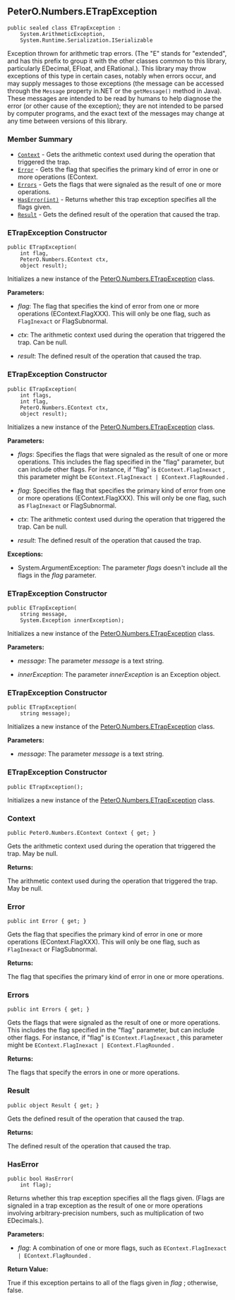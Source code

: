 ## PeterO.Numbers.ETrapException

    public sealed class ETrapException :
        System.ArithmeticException,
        System.Runtime.Serialization.ISerializable

Exception thrown for arithmetic trap errors. (The "E" stands for "extended", and has this prefix to group it with the other classes common to this library, particularly EDecimal, EFloat, and ERational.). This library may throw exceptions of this type in certain cases, notably when errors occur, and may supply messages to those exceptions (the message can be accessed through the  `Message`  property in.NET or the  `getMessage()`  method in Java). These messages are intended to be read by humans to help diagnose the error (or other cause of the exception); they are not intended to be parsed by computer programs, and the exact text of the messages may change at any time between versions of this library.

### Member Summary
* <code>[Context](#Context)</code> - Gets the arithmetic context used during the operation that triggered the trap.
* <code>[Error](#Error)</code> - Gets the flag that specifies the primary kind of error in one or more operations (EContext.
* <code>[Errors](#Errors)</code> - Gets the flags that were signaled as the result of one or more operations.
* <code>[HasError(int)](#HasError_int)</code> - Returns whether this trap exception specifies all the flags given.
* <code>[Result](#Result)</code> - Gets the defined result of the operation that caused the trap.

<a id="Void_ctor_Int32_PeterO_Numbers_EContext_System_Object"></a>
### ETrapException Constructor

    public ETrapException(
        int flag,
        PeterO.Numbers.EContext ctx,
        object result);

Initializes a new instance of the [PeterO.Numbers.ETrapException](PeterO.Numbers.ETrapException.md) class.

<b>Parameters:</b>

 * <i>flag</i>: The flag that specifies the kind of error from one or more operations (EContext.FlagXXX). This will only be one flag, such as  `FlagInexact`  or FlagSubnormal.

 * <i>ctx</i>: The arithmetic context used during the operation that triggered the trap. Can be null.

 * <i>result</i>: The defined result of the operation that caused the trap.

<a id="Void_ctor_Int32_Int32_PeterO_Numbers_EContext_System_Object"></a>
### ETrapException Constructor

    public ETrapException(
        int flags,
        int flag,
        PeterO.Numbers.EContext ctx,
        object result);

Initializes a new instance of the [PeterO.Numbers.ETrapException](PeterO.Numbers.ETrapException.md) class.

<b>Parameters:</b>

 * <i>flags</i>: Specifies the flags that were signaled as the result of one or more operations. This includes the flag specified in the "flag" parameter, but can include other flags. For instance, if "flag" is  `EContext.FlagInexact` , this parameter might be  `EContext.FlagInexact | EContext.FlagRounded` .

 * <i>flag</i>: Specifies the flag that specifies the primary kind of error from one or more operations (EContext.FlagXXX). This will only be one flag, such as  `FlagInexact`  or FlagSubnormal.

 * <i>ctx</i>: The arithmetic context used during the operation that triggered the trap. Can be null.

 * <i>result</i>: The defined result of the operation that caused the trap.

<b>Exceptions:</b>

 * System.ArgumentException:
The parameter  <i>flags</i>
 doesn't include all the flags in the  <i>flag</i>
 parameter.

<a id="Void_ctor_System_String_System_Exception"></a>
### ETrapException Constructor

    public ETrapException(
        string message,
        System.Exception innerException);

Initializes a new instance of the [PeterO.Numbers.ETrapException](PeterO.Numbers.ETrapException.md) class.

<b>Parameters:</b>

 * <i>message</i>: The parameter  <i>message</i>
 is a text string.

 * <i>innerException</i>: The parameter  <i>innerException</i>
 is an Exception object.

<a id="Void_ctor_System_String"></a>
### ETrapException Constructor

    public ETrapException(
        string message);

Initializes a new instance of the [PeterO.Numbers.ETrapException](PeterO.Numbers.ETrapException.md) class.

<b>Parameters:</b>

 * <i>message</i>: The parameter  <i>message</i>
 is a text string.

<a id="Void_ctor"></a>
### ETrapException Constructor

    public ETrapException();

Initializes a new instance of the [PeterO.Numbers.ETrapException](PeterO.Numbers.ETrapException.md) class.

<a id="Context"></a>
### Context

    public PeterO.Numbers.EContext Context { get; }

Gets the arithmetic context used during the operation that triggered the trap. May be null.

<b>Returns:</b>

The arithmetic context used during the operation that triggered the trap. May be null.

<a id="Error"></a>
### Error

    public int Error { get; }

Gets the flag that specifies the primary kind of error in one or more operations (EContext.FlagXXX). This will only be one flag, such as  `FlagInexact`  or FlagSubnormal.

<b>Returns:</b>

The flag that specifies the primary kind of error in one or more operations.

<a id="Errors"></a>
### Errors

    public int Errors { get; }

Gets the flags that were signaled as the result of one or more operations. This includes the flag specified in the "flag" parameter, but can include other flags. For instance, if "flag" is  `EContext.FlagInexact` , this parameter might be  `EContext.FlagInexact | EContext.FlagRounded` .

<b>Returns:</b>

The flags that specify the errors in one or more operations.

<a id="Result"></a>
### Result

    public object Result { get; }

Gets the defined result of the operation that caused the trap.

<b>Returns:</b>

The defined result of the operation that caused the trap.

<a id="HasError_int"></a>
### HasError

    public bool HasError(
        int flag);

Returns whether this trap exception specifies all the flags given. (Flags are signaled in a trap exception as the result of one or more operations involving arbitrary-precision numbers, such as multiplication of two EDecimals.).

<b>Parameters:</b>

 * <i>flag</i>: A combination of one or more flags, such as  `EContext.FlagInexact | EContext.FlagRounded` .

<b>Return Value:</b>

True if this exception pertains to all of the flags given in  <i>flag</i>
 ; otherwise, false.
